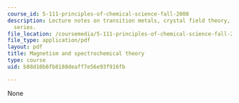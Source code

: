 ```yaml
---
course_id: 5-111-principles-of-chemical-science-fall-2008
description: Lecture notes on transition metals, crystal field theory, and the spectrochemical
  series.
file_location: /coursemedia/5-111-principles-of-chemical-science-fall-2008/b88d10b6fb8188deaff7e56e93f916fb_lecnotes30.pdf
file_type: application/pdf
layout: pdf
title: Magnetism and spectrochemical theory
type: course
uid: b88d10b6fb8188deaff7e56e93f916fb

---
```

None